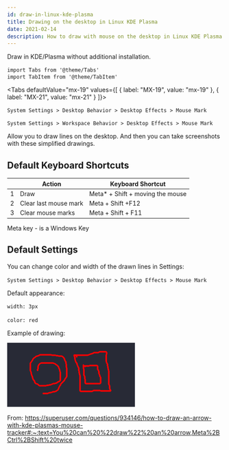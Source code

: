```yaml
---
id: draw-in-linux-kde-plasma
title: Drawing on the desktop in Linux KDE Plasma
date: 2021-02-14
description: How to draw with mouse on the desktop in Linux KDE Plasma
---
```


Draw in KDE/Plasma without additional installation.

```mdx-code-block
import Tabs from '@theme/Tabs'
import TabItem from '@theme/TabItem'
```

<Tabs defaultValue="mx-19" values={[ { label: "MX-19", value: "mx-19" }, { label: "MX-21", value: "mx-21" } ]}> <TabItem value="mx-19">

```shell
System Settings > Desktop Behavior > Desktop Effects > Mouse Mark
```

</TabItem>

<TabItem value="mx-21">

```shell
System Settings > Workspace Behavior > Desktop Effects > Mouse Mark
```

</TabItem>
</Tabs>

Allow you to draw lines on the desktop. And then you can take screenshots with these simplified drawings.

## Default Keyboard Shortcuts

|     | Action                | Keyboard Shortcut                 |
| --- | --------------------- | --------------------------------- |
| 1   | Draw                  | Meta\* + Shift + moving the mouse |
| 2   | Clear last mouse mark | Meta + Shift +F12                 |
| 3   | Clear mouse marks     | Meta + Shift + F11                |

Meta key - is a Windows Key

## Default Settings

You can change color and width of the drawn lines in Settings:

`System Settings > Desktop Behavior > Desktop Effects > Mouse Mark`

Default appearance:

```
width: 3px

color: red
```

Example of drawing:

[![Drawing in Linux KDE Plasma](drawing-in-linux-kde-plasma.png)](drawing-in-linux-kde-plasma.png)

From: https://superuser.com/questions/934146/how-to-draw-an-arrow-with-kde-plasmas-mouse-tracker#:~:text=You%20can%20%22draw%22%20an%20arrow,Meta%2BCtrl%2BShift%20twice

